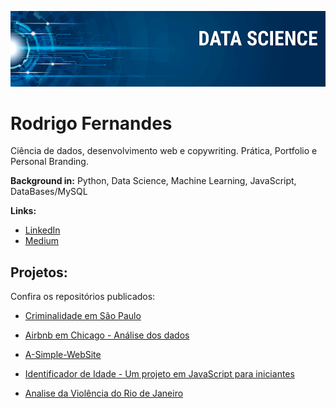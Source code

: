 <p align="center">
  <img src="https://raw.githubusercontent.com/ka1chou/sigmoidal_data_science/master/Screen%20Shot%202020-06-23%20at%2011.23.58.png" >
</p>

# Rodrigo Fernandes
<sub> </sub>

Ciência de dados, desenvolvimento web e copywriting. Prática, Portfolio e Personal Branding.

**Background in:** Python, Data Science, Machine Learning, JavaScript, DataBases/MySQL

**Links:**
* [LinkedIn](https://www.linkedin.com/in/rodrigo-fernandes-72b9aa100/)
* [Medium](https://medium.com/@rferna14)


## Projetos:
Confira os repositórios publicados:

 * [Criminalidade em São Paulo](https://github.com/rfernand3s/Criminalidade_em_SP)
 
 * [Airbnb em Chicago - Análise dos dados](https://github.com/rfernand3s/Airbnb_Chicago_Analise_dos_dados)
 
 * [A-Simple-WebSite](https://github.com/rfernand3s/A-Simple-Website)
 
 * [Identificador de Idade - Um projeto em JavaScript para iniciantes](https://github.com/rfernand3s/Projeto-Verificador-de-Idade)
 
 * [Analise da Violência do Rio de Janeiro](https://github.com/rfernand3s/Analise_Violencia_Rio_de_Janeiro)
 
 
 
 
 
 


